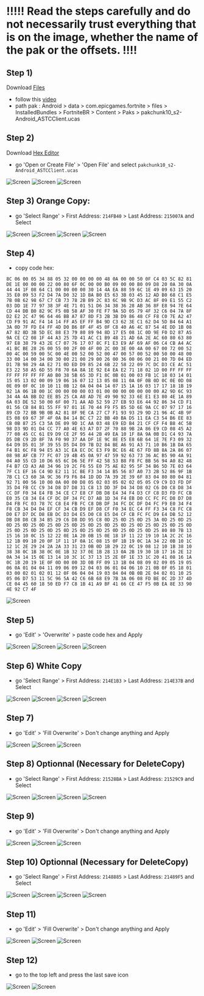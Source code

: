 # !!!!! Read the steps carefully and do not necessarily trust everything that is on the image, whether the name of the pak or the offsets. !!!!
## Step 1)
Download [Files](https://play.google.com/store/apps/details?id=com.marc.files) 
- follow this [video](https://youtu.be/8N6MFhZ8XlY?si=ULY7uNq79dFiOSix)
- path pak : Android > data > com.epicgames.fortnite > files > InstalledBundles > FortniteBR > Content > Paks > pakchunk10_s2-Android_ASTCClient.ucas

## Step 2)
Download [Hex Editor](https://play.google.com/store/apps/details?id=tk.yunus.hexeditor&pcampaignid=web_share)
- go 'Open or Create File' > 'Open File' and select ```pakchunk10_s2-Android_ASTCClient.ucas```

![Screen](../../Assets/OrangeCopy/OrangeCopy1.jpg)
![Screen](../../Assets/OrangeCopy/OrangeCopy2.jpg)
![Screen](../../Assets/OrangeCopy/OrangeCopy3.jpg)

## Step 3) Orange Copy:
- go 'Select Range' > First Address: ```214FB40``` > Last Address: ```215007A``` and Select

![Screen](../../Assets/OrangeCopy/OrangeCopy4.jpg)
![Screen](../../Assets/OrangeCopy/OrangeCopy5.jpg)
![Screen](../../Assets/OrangeCopy/OrangeCopy6.jpg)
![Screen](../../Assets/OrangeCopy/OrangeCopy7.jpg)

## Step 4)
- copy code hex: 

```
8C 06 00 05 34 88 05 32 00 00 00 00 48 0A 00 00 50 0F C4 03 5C 82 81 DE 1E 00 00 00 22 00 80 6F 0C 00 00 B0 09 00 00 B0 09 D8 20 0A 30 0A 44 44 1F 08 64 C1 00 00 00 00 30 14 4A EA 88 59 6C 1E 49 09 63 15 20 35 E0 09 53 F2 D4 7A D0 32 1D BA B0 E5 63 3B 03 45 12 AD B0 68 C1 E5 7B 0B 62 98 67 C7 CB 73 78 2B B9 2C 83 6C 9B 9C D3 AC 8F 09 E1 55 C2 03 DD 1E 77 97 38 3F 4E 71 01 51 D6 34 38 36 28 AB 36 8F E8 94 7E 64 CD 44 DB B0 82 9C F5 0B 58 AF 30 FE F7 9A 5D 05 79 4F 32 C6 04 7A 8F D2 E2 2C 47 96 64 46 BB A7 87 8D F3 2B 3B D9 86 48 CF F8 C0 7E A2 47 CD F9 91 AC F4 14 14 FF A5 EF FF B4 9D C3 62 3E C1 62 D4 5D B4 64 A1 3A 0D 7F FD E4 FF 4D D0 B6 8F 4F 45 0F C8 40 A6 4C 87 54 4E DD 1B 08 A7 82 8D 3B 5D EC 88 E3 79 80 89 94 8D 17 E5 08 1C 0D 9E F0 D2 87 A5 9A CE C2 08 1F 44 A3 25 7D 41 AC C1 B9 48 21 AD 6A 2E AC 60 80 63 80 97 E8 38 79 43 2E C7 07 76 17 07 8C F1 E3 E9 AF 69 AF 06 C4 CB A4 AC 41 BC BE 28 26 00 55 00 2F 00 4F 00 2C 00 3E 00 4A 00 67 00 72 00 52 00 4C 00 59 00 5C 00 4E 00 52 00 52 00 47 00 57 00 52 00 50 00 48 00 33 00 14 00 34 00 30 00 21 00 29 00 26 00 36 00 06 00 21 00 7D 04 ED D1 7B 98 29 4A E2 71 0D ED D9 85 24 6B 22 58 22 09 7C DC D3 CE AC 51 E3 22 58 A5 6D 55 F8 70 6A 8A 1E 92 E4 EA E2 71 18 02 1D 00 FF FF FF FF FF FF FF FF A0 B0 38 5B 65 3D F1 8C 0B 01 00 03 FB 1C 18 03 14 01 15 05 13 02 00 09 19 06 16 07 12 13 05 08 11 0A 0F 0B 0D 0C 0E 0D 08 0E 09 0F 0C 10 10 11 0B 12 0A 04 04 14 07 15 1A 16 03 17 17 18 1B 19 02 1A 06 1B 00 1C 00 00 00 00 03 01 00 00 00 00 00 00 00 A2 9D 6C 93 34 4A 4A BB D2 EE B5 25 CA A8 AD 7E 49 90 92 33 6E E1 E3 80 4E 1A 89 6A 03 DE 52 50 00 6F 00 71 AA AD 52 59 27 EB 93 E6 44 92 86 34 CD F1 01 56 CB 84 B1 55 FF 97 01 1E 70 44 F9 F5 B5 5D 6E 9A CC 07 97 17 16 89 CD 72 BB 9B 0B A2 81 8F 9E CA 27 C7 F1 93 93 29 9D 21 96 4C 4B 9F E5 08 69 67 3F 4F 0A B4 14 BC C7 22 BB 40 BA D5 11 EA C3 54 B6 EE 83 CB 0B 87 25 C3 5A DE 09 9D 1C AA 03 48 E9 ED B4 21 CF CF F4 B8 4C 5B 98 D3 9D 01 D4 CC 77 A0 4E 63 A7 D7 2F 70 88 9B 2A 86 E9 CD 08 45 A2 77 08 45 CC 61 E9 D9 CE 2F 95 44 2B 49 EA 10 1F 8A 9A 0B D1 C4 93 7A D5 DB C9 2D 8F 7A F0 90 37 AA DF 1E 9C 8E E5 E8 6B 64 1E 7E F3 09 32 64 D9 D5 01 3F 39 55 D5 D4 D9 7B D2 84 BE A6 91 A3 71 10 B6 1B DA 65 F4 B1 6C F8 94 E5 A3 1C EA EC DC E3 F9 BC E6 4E 67 FD 8B 8A 2A 86 07 08 98 AF CB 77 FC 07 19 4B 45 0A 97 47 59 92 63 73 36 AC B5 90 4A 91 04 A0 55 CD 10 D6 65 6C D6 5E FF 42 58 53 B8 F8 FC BB 56 94 A0 82 48 F4 B7 CD A3 A8 34 96 19 2C F6 55 E0 75 AE 82 95 5F 34 B6 5D 7E 03 64 7F C1 EF 16 C4 9D E2 11 1C BE F3 34 14 B5 56 87 A0 73 2B 52 86 9F 1B 7B C1 C3 60 3A 9C 36 F9 F6 84 1D DD 7A 39 2E 39 6F 83 04 80 80 04 81 92 71 00 56 10 00 0A 00 00 D8 05 02 03 05 02 02 05 05 C9 C9 D3 FD DF 35 D4 FB CC C9 34 D8 D7 D8 31 C8 13 DD 3F D4 34 D8 02 C6 D0 C8 D8 34 CC DF F0 34 E4 FB 34 CE C7 E8 CF DB D8 E4 34 F4 D3 CF C8 D3 FD FC CB E0 35 C8 34 E4 CF DC DF 34 FC D7 AB 1D 34 F4 EB D0 CC FC FC D8 D7 D8 D4 FB FC 03 78 7C C8 E4 FB FC C8 DB DF 34 FC DC DF D4 FC F9 E0 34 F4 F8 CB 34 D4 D4 EF CF 34 CB D9 EF D8 CF F0 34 EC C4 FF F3 34 C8 FC C8 D0 E7 D7 DC D8 EB DC D3 D4 E5 D0 C8 E5 D4 CF CB FC FC D9 E4 DB 52 12 DB D8 D8 CB 34 B5 29 C6 D8 DD 95 C8 0D 25 0D 25 0D 25 3A 0D 25 0D 25 0D 25 0D 25 0D 25 0D 25 0D 25 0D 25 0D 25 0D 25 0D 25 0D 25 0D 25 0D 25 0D 25 0D 25 0D 25 0D 25 0D 25 0D 25 0D 25 0D 25 0D 25 80 80 7B 13 15 16 10 0C 15 12 22 0E 1A 20 0B 15 0E 18 1F 11 22 19 10 1A 2C 2C 16 12 1B 09 10 20 0F 1F 11 1F 0A 1C 08 15 0F 1B 19 0C 1A 34 22 0B 10 1C 12 1C 2E 29 24 2A 2A 33 31 23 0B 0D 1B 29 22 0C 19 08 12 10 1B 38 10 38 38 0C 1B 38 0C 0E 1B 32 37 0E 1B 28 13 0A 2B 19 30 1B 17 16 2E 12 0A 34 14 15 0E 13 14 10 3C 1C 37 13 15 2E 0F 1E 33 1C 20 41 08 16 1A 0C 1B 20 19 1E 0F 0D 00 00 3D 0B FF 09 13 1B 04 08 09 02 09 05 19 05 06 0A 01 04 04 11 09 06 09 12 04 03 06 01 04 06 10 21 0B 0F 05 18 01 03 00 02 01 02 01 12 0F 06 04 04 19 03 04 04 0B 0B 2E 04 02 01 10 25 05 06 D7 53 11 5C 96 5A 42 C6 6B 68 E9 7B 3A 06 08 FD BE 0C 2D 37 4D CE 04 45 60 18 50 ED F7 C8 1B 41 A9 BF 41 66 CE 47 F5 0B EA 8E 33 90 4E 92 C7 4F
```

![Screen](../../Assets/OrangeCopy/OrangeCopy9.jpg)

## Step 5)
- go 'Edit' > 'Overwrite' > paste code hex and Apply

![Screen](../../Assets/OrangeCopy/OrangeCopy5e.jpg)
![Screen](../../Assets/OrangeCopy/OrangeCopy8.jpg)
![Screen](../../Assets/OrangeCopy/OrangeCopy10.jpg)
![Screen](../../Assets/OrangeCopy/OrangeCopy11.jpg)

## Step 6) White Copy
- go 'Select Range' > First Address: ```214E1B3``` > Last Address: ```214E37B``` and Select

![Screen](../../Assets/OrangeCopy/OrangeCopy4.jpg)
![Screen](../../Assets/OrangeCopy/OrangeCopy12.jpg)
![Screen](../../Assets/OrangeCopy/OrangeCopy13.jpg)
![Screen](../../Assets/OrangeCopy/OrangeCopy14.jpg)

## Step 7)
- go 'Edit' > 'Fill Overwrite' > Don't change anything and Apply

![Screen](../../Assets/OrangeCopy/OrangeCopy15.jpg)
![Screen](../../Assets/OrangeCopy/OrangeCopy16.jpg)
![Screen](../../Assets/OrangeCopy/OrangeCopy17.jpg)

## Step 8) Optionnal (Necessary for DeleteCopy)
- go 'Select Range' > First Address: ```21528BA``` > Last Address: ```21529C9``` and Select

![Screen](../../Assets/OrangeCopy/OrangeCopy4.jpg)
![Screen](../../Assets/OrangeCopy/OrangeCopy12.jpg)
![Screen](../../Assets/OrangeCopy/OrangeCopy13.jpg)
![Screen](../../Assets/OrangeCopy/OrangeCopy14.jpg)

## Step 9)
- go 'Edit' > 'Fill Overwrite' > Don't change anything and Apply

![Screen](../../Assets/OrangeCopy/OrangeCopy15.jpg)
![Screen](../../Assets/OrangeCopy/OrangeCopy16.jpg)
![Screen](../../Assets/OrangeCopy/OrangeCopy17.jpg)

## Step 10) Optionnal (Necessary for DeleteCopy)
- go 'Select Range' > First Address: ```2148885``` > Last Address: ```21489F5``` and Select

![Screen](../../Assets/OrangeCopy/OrangeCopy4.jpg)
![Screen](../../Assets/OrangeCopy/OrangeCopy12.jpg)
![Screen](../../Assets/OrangeCopy/OrangeCopy13.jpg)
![Screen](../../Assets/OrangeCopy/OrangeCopy14.jpg)

## Step 11)
- go 'Edit' > 'Fill Overwrite' > Don't change anything and Apply

![Screen](../../Assets/OrangeCopy/OrangeCopy15.jpg)
![Screen](../../Assets/OrangeCopy/OrangeCopy16.jpg)
![Screen](../../Assets/OrangeCopy/OrangeCopy17.jpg)

## Step 12)
- go to the top left and press the last save icon

![Screen](../../Assets/OrangeCopy/OrangeCopy18.jpg)
![Screen](../../Assets/OrangeCopy/OrangeCopy19.jpg)
